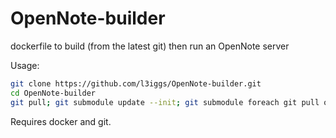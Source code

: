 OpenNote-builder
================

dockerfile to build (from the latest git) then run an OpenNote server

Usage:
```bash
git clone https://github.com/l3iggs/OpenNote-builder.git
cd OpenNote-builder
git pull; git submodule update --init; git submodule foreach git pull origin master; docker build -t opennote .
```

Requires docker and git.
